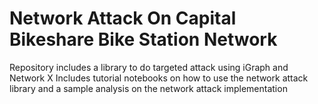 # Network Attack On Capital Bikeshare Bike Station Network
Repository includes a library to do targeted attack using iGraph and Network X
Includes tutorial notebooks on how to use the network attack library and a sample analysis on the network attack implementation
